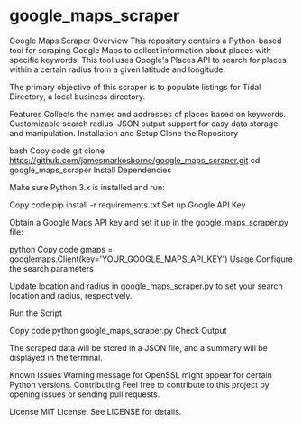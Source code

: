 # google_maps_scraper

Google Maps Scraper
Overview
This repository contains a Python-based tool for scraping Google Maps to collect information about places with specific keywords. This tool uses Google's Places API to search for places within a certain radius from a given latitude and longitude.

The primary objective of this scraper is to populate listings for Tidal Directory, a local business directory.

Features
Collects the names and addresses of places based on keywords.
Customizable search radius.
JSON output support for easy data storage and manipulation.
Installation and Setup
Clone the Repository

bash
Copy code
git clone https://github.com/jamesmarkosborne/google_maps_scraper.git
cd google_maps_scraper
Install Dependencies

Make sure Python 3.x is installed and run:

Copy code
pip install -r requirements.txt
Set up Google API Key

Obtain a Google Maps API key and set it up in the google_maps_scraper.py file:

python
Copy code
gmaps = googlemaps.Client(key='YOUR_GOOGLE_MAPS_API_KEY')
Usage
Configure the search parameters

Update location and radius in google_maps_scraper.py to set your search location and radius, respectively.

Run the Script

Copy code
python google_maps_scraper.py
Check Output

The scraped data will be stored in a JSON file, and a summary will be displayed in the terminal.

Known Issues
Warning message for OpenSSL might appear for certain Python versions.
Contributing
Feel free to contribute to this project by opening issues or sending pull requests.

License
MIT License. See LICENSE for details.
